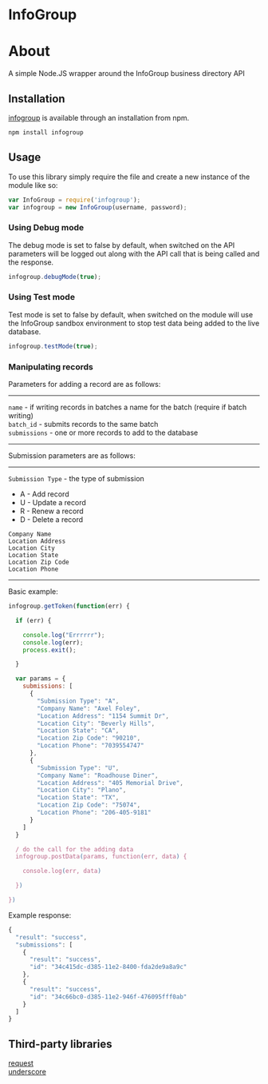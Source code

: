 InfoGroup
=========

# About

A simple Node.JS wrapper around the InfoGroup business directory API

## Installation

[infogroup](https://npmjs.org/package/infogroup) is available through an installation from npm.

```javascript
npm install infogroup
```

## Usage

To use this library simply require the file and create a new instance of the module like so:

```javascript
var InfoGroup = require('infogroup');
var infogroup = new InfoGroup(username, password);
```

### Using Debug mode

The debug mode is set to false by default, when switched on the API parameters will be logged out along with the API call that is being called and the response.

```javascript
infogroup.debugMode(true);
```

### Using Test mode

Test mode is set to false by default, when switched on the module will use the InfoGroup sandbox environment to stop test data being added to the live database.

```javascript
infogroup.testMode(true);
```

### Manipulating records

Parameters for adding a record are as follows:

---

`name` - if writing records in batches a name for the batch (require if batch writing)  
  `batch_id` - submits records to the same batch  
  `submissions` - one or more records to add to the database

---

Submission parameters are as follows:

---

`Submission Type` - the type of submission 
  * A - Add record  
  * U - Update a record  
  * R - Renew a record  
  * D - Delete a record  

`Company Name`  
  `Location Address`  
  `Location City`  
  `Location State`  
  `Location Zip Code`  
  `Location Phone`

---

Basic example:

```javascript
infogroup.getToken(function(err) {

  if (err) {

    console.log("Errrrrr");
    console.log(err);
    process.exit();

  }

  var params = {
    submissions: [
      {
        "Submission Type": "A",
        "Company Name": "Axel Foley",
        "Location Address": "1154 Summit Dr",
        "Location City": "Beverly Hills",
        "Location State": "CA",
        "Location Zip Code": "90210",
        "Location Phone": "7039554747"
      },
      {
        "Submission Type": "U",
        "Company Name": "Roadhouse Diner",
        "Location Address": "405 Memorial Drive",
        "Location City": "Plano",
        "Location State": "TX",
        "Location Zip Code": "75074",
        "Location Phone": "206-405-9181"
      }
    ]
  }

  / do the call for the adding data
  infogroup.postData(params, function(err, data) {

    console.log(err, data)

  })

})
```

Example response:
```javascript
{
  "result": "success",
  "submissions": [
    {
      "result": "success",
      "id": "34c415dc-d385-11e2-8400-fda2de9a8a9c"
    },
    {
      "result": "success",
      "id": "34c66bc0-d385-11e2-946f-476095fff0ab"
    }
  ]
}
```

## Third-party libraries

[request](http://github.com/mikeal/request.git)  
  [underscore](http://underscorejs.org)